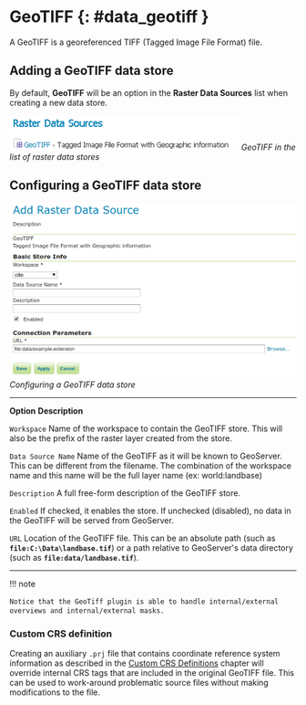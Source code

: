 # GeoTIFF {: #data_geotiff }

A GeoTIFF is a georeferenced TIFF (Tagged Image File Format) file.

## Adding a GeoTIFF data store

By default, **GeoTIFF** will be an option in the **Raster Data Sources** list when creating a new data store.

![](images/geotiffcreate.png)
*GeoTIFF in the list of raster data stores*

## Configuring a GeoTIFF data store

![](images/geotiffconfigure.png)
*Configuring a GeoTIFF data store*

  -------------------- ------------------------------------------------------------------------------------------------------------------------------------------------------------------------------------------------------
  **Option**           **Description**

  `Workspace`          Name of the workspace to contain the GeoTIFF store. This will also be the prefix of the raster layer created from the store.

  `Data Source Name`   Name of the GeoTIFF as it will be known to GeoServer. This can be different from the filename. The combination of the workspace name and this name will be the full layer name (ex: world:landbase)

  `Description`        A full free-form description of the GeoTIFF store.

  `Enabled`            If checked, it enables the store. If unchecked (disabled), no data in the GeoTIFF will be served from GeoServer.

  `URL`                Location of the GeoTIFF file. This can be an absolute path (such as **`file:C:\Data\landbase.tif`**) or a path relative to GeoServer's data directory (such as **`file:data/landbase.tif`**).
  -------------------- ------------------------------------------------------------------------------------------------------------------------------------------------------------------------------------------------------

!!! note

    Notice that the GeoTiff plugin is able to handle internal/external overviews and internal/external masks.

### Custom CRS definition

Creating an auxiliary `.prj` file that contains coordinate reference system information as described in the [Custom CRS Definitions](../../configuration/crshandling/customcrs.md) chapter will override internal CRS tags that are included in the original GeoTIFF file. This can be used to work-around problematic source files without making modifications to the file.
